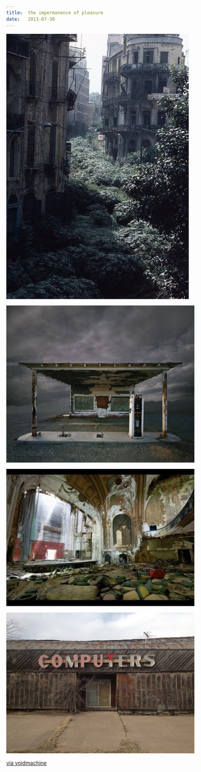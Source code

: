 ```yaml
---
title:  the impermanence of pleasure
date:   2013-07-30
---
```


![](/images/2013-07-30-image-1.jpg)

![](/images/2013-07-30-image-2.jpg)

![](/images/2013-07-30-image-3.jpg)

![](/images/2013-07-30-image-4.png)

[via voidmachine](http://voidmachine.tumblr.com/post/56927710902/carlboygenius-the-impermanence-of-pleasure)
